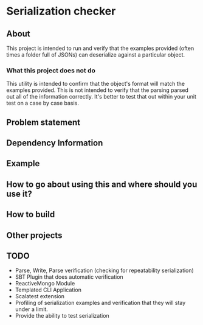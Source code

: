 # Serialization checker 

## About 

This project is intended to run and verify that the examples provided (often times a folder full of JSONs) can deserialize against a particular object.

### What this project does not do

This utility is intended to confirm that the object's format will match the examples provided. This is not intended to verify that the parsing parsed out all of the information correctly. It's better to test that out within your unit test on a case by case basis. 

## Problem statement

## Dependency Information

## Example 

## How to go about using this and where should you use it?

## How to build 

## Other projects

## TODO

 * Parse, Write, Parse verification (checking for repeatability serialization)
 * SBT Plugin that does automatic verification
 * ReactiveMongo Module
 * Templated CLI Application
 * Scalatest extension
 * Profiling of serialization examples and verification that they will stay under a limit.
 * Provide the ability to test serialization
 